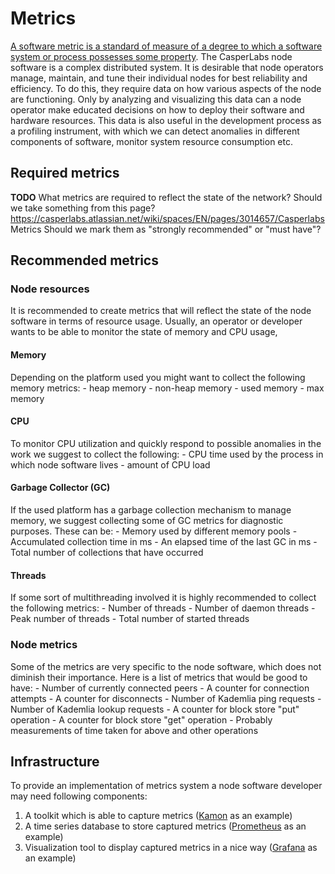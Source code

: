 # Metrics

[A software metric is a standard of measure of a degree to which a software system or process possesses some property](https://en.wikipedia.org/wiki/Software_metric).
The CasperLabs node software is a complex distributed system. It is desirable that node operators manage, maintain, and tune their individual nodes for best reliability and efficiency. To do this, they require data on how various aspects of the node are functioning. Only by analyzing and visualizing this data can a node operator make educated decisions on how to deploy their software and hardware resources.
This data is also useful in the development process as a profiling instrument, with which we can detect anomalies in different components of software, monitor system resource consumption etc.

## Required metrics

**TODO** 
    What metrics are required to reflect the state of the network?
    Should we take something from this page? https://casperlabs.atlassian.net/wiki/spaces/EN/pages/3014657/Casperlabs Metrics
    Should we mark them as "strongly recommended" or "must have"?
    
## Recommended metrics

### Node resources
It is recommended to create metrics that will reflect the state of the node software in terms of resource usage.
Usually, an operator or developer wants to be able to monitor the state of  memory and CPU usage,
    
#### Memory
Depending on the platform used you might want to collect the following memory metrics:
    - heap memory
    - non-heap memory
    - used memory
    - max memory
    
    
#### CPU
To monitor CPU utilization and quickly respond to possible anomalies in the work we suggest to collect the following:
    - CPU time used by the process in which node software lives
    - amount of CPU load
    
#### Garbage Collector (GC)
If the used platform has a garbage collection mechanism to manage memory, we suggest collecting some of GC metrics for diagnostic purposes. 
These can be:
    - Memory used by different memory pools
    - Accumulated collection time in ms
    - An elapsed time of the last GC in ms
    - Total number of collections that have occurred
    
#### Threads
If some sort of multithreading involved it is highly recommended to collect the following metrics:
    - Number of threads
    - Number of daemon threads
    - Peak number of threads
    - Total number of started threads
    
    
### Node metrics
Some of the metrics are very specific to the node software, which does not diminish their importance.
Here is a list of metrics that would be good to have:
    - Number of currently connected peers
    - A counter for connection attempts
    - A counter for disconnects
    - Number of Kademlia ping requests
    - Number of Kademlia lookup requests
    - A counter for block store "put" operation
    - A counter for block store "get" operation
    - Probably measurements of time taken for above and other operations
    

## Infrastructure
To provide an implementation of metrics system a node software developer may need following components:
1) A toolkit which is able to capture metrics ([Kamon](https://kamon.io/) as an example)
2) A time series database to store captured metrics ([Prometheus](https://github.com/prometheus) as an example)
3) Visualization tool to display captured metrics in a nice way ([Grafana](https://grafana.com/) as an example)
